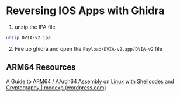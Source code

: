 # Reversing IOS Apps with Ghidra
1. unzip the IPA file
```bash
unzip DVIA-v2.ipa
```
2. Fire up ghidra and open the `Payload/DVIA-v2.app/DVIA-v2` file

## ARM64 Resources
[A Guide to ARM64 / AArch64 Assembly on Linux with Shellcodes and Cryptography | modexp (wordpress.com)](https://modexp.wordpress.com/2018/10/30/arm64-assembly/)